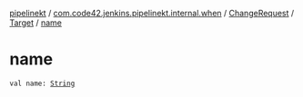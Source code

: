 [pipelinekt](../../../index.md) / [com.code42.jenkins.pipelinekt.internal.when](../../index.md) / [ChangeRequest](../index.md) / [Target](index.md) / [name](./name.md)

# name

`val name: `[`String`](https://kotlinlang.org/api/latest/jvm/stdlib/kotlin/-string/index.html)